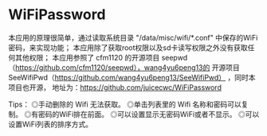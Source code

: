 # WiFiPassword
本应用的原理很简单，通过读取系统目录 "/data/misc/wifi/*.conf" 中保存的WiFi密码，来实现功能；
本应用除了获取root权限以及sd卡读写权限之外没有获取任何其他权限；
本应用参照了 cfm1120 的开源项目 seepwd（https://github.com/cfm1120/seepwd），wang4yu6peng13的
        开源项目 SeeWifiPwd（https://github.com/wang4yu6peng13/SeeWifiPwd） ，同时本项目也开源，
        地址为：https://github.com/juicecwc/WiFiPassword

Tips：
        ◎手动删除的 Wifi 无法获取。
        ◎单击列表里的 Wifi 名称和密码可以复制。
        ◎有密码的WiFi排在前面。
        ◎可以设置显示无密码WiFi或者不显示。
        ◎可以设置WiFi列表的排序方式。
